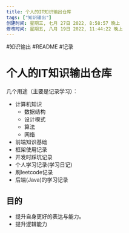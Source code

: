 ```yaml
---
title: 个人的IT知识输出仓库
tags: ["知识输出"]
创建时间: 星期三, 七月 27日 2022, 8:58:57 晚上
修改时间: 星期五, 八月 19日 2022, 11:44:22 晚上
---
```

#知识输出 #README #记录

# 个人的IT知识输出仓库
几个用途（主要是记录学习）：
- 计算机知识
	- 数据结构
	- 设计模式
	- 算法
	- 网络
- 前端知识基础
- 框架使用记录
- 开发时踩坑记录
- 个人学习记录(学习日记)
- 刷leetcode记录
- 后端(Java)的学习记录

## 目的
- 提升自身更好的表达与能力。
- 提升逻辑能力